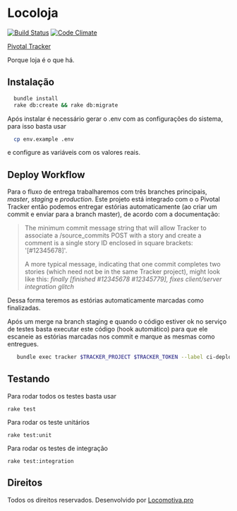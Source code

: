 Locoloja
=======
[![Build Status](https://semaphoreapp.com/api/v1/projects/e4bb43d9-2ddc-40b3-9b93-b3789ee24dd6/350076/badge.png)](https://semaphoreapp.com/locomotiva/locoloja)
[![Code Climate](https://codeclimate.com/repos/54ddddbb6956807a07003678/badges/5839bd362020fad6415a/gpa.svg)](https://codeclimate.com/repos/54ddddbb6956807a07003678/feed)

[Pivotal Tracker](https://www.pivotaltracker.com/n/projects/1275532)

Porque loja é o que há.

## Instalação

```bash
  bundle install
  rake db:create && rake db:migrate
```

Após instalar é necessário gerar o .env com as configurações do sistema,
para isso basta usar

```bash
  cp env.example .env
```

e configure as variáveis com os valores reais.

## Deploy Workflow

Para o fluxo de entrega trabalharemos com três branches principais,
*master*, *staging* e *production*. Este projeto está integrado com o o
Pivotal Tracker então podemos entregar estórias automaticamente (ao criar
um commit e enviar para a branch master), de
acordo com a documentação:

> The minimum commit message string that will allow Tracker to associate a
> /source_commits POST with a story and create a comment is a
> single story ID enclosed in square brackets: '[#12345678]'.
>
> A more typical message, indicating that one commit completes two stories (which need not be in the same Tracker project), might
> look like this: *finally [finished #12345678 #12345779], fixes client/server integration glitch*

Dessa forma teremos as estórias automaticamente marcadas como
finalizadas.

Após um merge na branch staging e quando o código estiver ok no serviço
de testes basta executar este código (hook automático) para que ele
escaneie as estórias marcadas nos commit e marque as mesmas como
entregues.

```bash
   bundle exec tracker $TRACKER_PROJECT $TRACKER_TOKEN --label ci-deployment
```

## Testando

Para rodar todos os testes basta usar

    rake test

Para rodar os teste unitários

    rake test:unit

Para rodar os testes de integração

    rake test:integration

## Direitos

Todos os direitos reservados. Desenvolvido por [Locomotiva.pro](http://locomotiva.pro)

